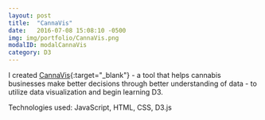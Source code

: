 ```yaml
---
layout: post
title:  "CannaVis"
date:   2016-07-08 15:08:10 -0500
img: img/portfolio/CannaVis.png
modalID: modalCannaVis
category: D3
---
```


I created [CannaVis][link]{:target="_blank"} - a tool that helps cannabis businesses make better decisions through better understanding of data - to utilize data visualization and begin learning D3.

Technologies used: JavaScript, HTML, CSS, D3.js

[link]: https://github.com/dropTheNon/front-end-hackathon